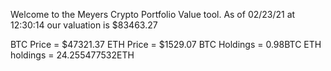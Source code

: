 Welcome to the Meyers Crypto Portfolio Value tool. 
As of 02/23/21 at 12:30:14 our valuation is $83463.27 

BTC Price = $47321.37
 ETH Price = $1529.07
BTC Holdings = 0.98BTC
 ETH holdings = 24.255477532ETH 
